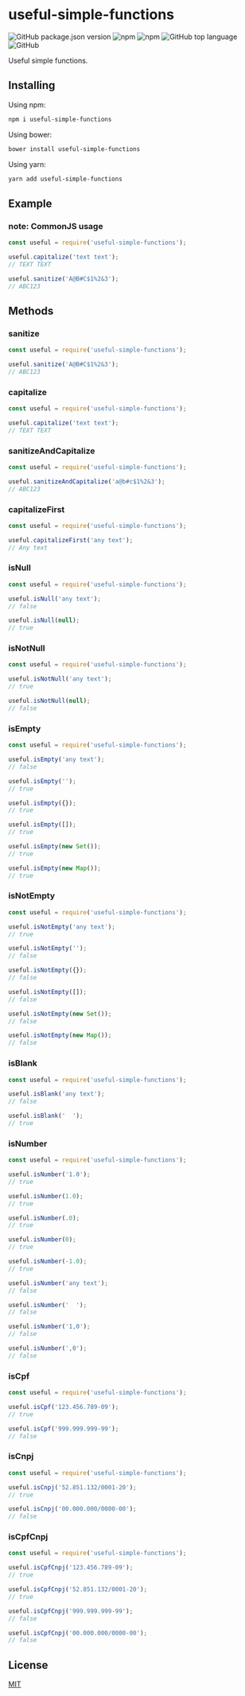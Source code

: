 # useful-simple-functions

![GitHub package.json version](https://img.shields.io/github/package-json/v/abraaopinto/useful-simple-functions?style=plastic)
![npm](https://img.shields.io/npm/v/useful-simple-functions?style=plastic)
![npm](https://img.shields.io/npm/dw/useful-simple-functions?style=plastic)
![GitHub top language](https://img.shields.io/github/languages/top/abraaopinto/useful-simple-functions?style=plastic)
![GitHub](https://img.shields.io/github/license/abraaopinto/useful-simple-functions?style=plastic)

Useful simple functions.

## Installing

Using npm:
```bash
npm i useful-simple-functions
```
Using bower:
```bash
bower install useful-simple-functions
```
Using yarn:

```bash
yarn add useful-simple-functions
```

## Example

### note: CommonJS usage

```js
const useful = require('useful-simple-functions');

useful.capitalize('text text');
// TEXT TEXT

useful.sanitize('A@B#C$1%2&3');
// ABC123
```

## Methods

### sanitize

```js
const useful = require('useful-simple-functions');

useful.sanitize('A@B#C$1%2&3');
// ABC123
```

### capitalize

```js
const useful = require('useful-simple-functions');

useful.capitalize('text text');
// TEXT TEXT
```

### sanitizeAndCapitalize

```js
const useful = require('useful-simple-functions');

useful.sanitizeAndCapitalize('a@b#c$1%2&3');
// ABC123
```

### capitalizeFirst

```js
const useful = require('useful-simple-functions');

useful.capitalizeFirst('any text');
// Any text
```

### isNull

```js
const useful = require('useful-simple-functions');

useful.isNull('any text');
// false

useful.isNull(null);
// true
```

### isNotNull

```js
const useful = require('useful-simple-functions');

useful.isNotNull('any text');
// true

useful.isNotNull(null);
// false
```

### isEmpty

```js
const useful = require('useful-simple-functions');

useful.isEmpty('any text');
// false

useful.isEmpty('');
// true

useful.isEmpty({});
// true

useful.isEmpty([]);
// true

useful.isEmpty(new Set());
// true

useful.isEmpty(new Map());
// true
```

### isNotEmpty

```js
const useful = require('useful-simple-functions');

useful.isNotEmpty('any text');
// true

useful.isNotEmpty('');
// false

useful.isNotEmpty({});
// false

useful.isNotEmpty([]);
// false

useful.isNotEmpty(new Set());
// false

useful.isNotEmpty(new Map());
// false
```

### isBlank

```js
const useful = require('useful-simple-functions');

useful.isBlank('any text');
// false

useful.isBlank('  ');
// true
```

### isNumber

```js
const useful = require('useful-simple-functions');

useful.isNumber('1.0');
// true

useful.isNumber(1.0);
// true

useful.isNumber(.0);
// true

useful.isNumber(0);
// true

useful.isNumber(-1.0);
// true

useful.isNumber('any text');
// false

useful.isNumber('  ');
// false

useful.isNumber('1,0');
// false

useful.isNumber(',0');
// false
```

### isCpf

```js
const useful = require('useful-simple-functions');

useful.isCpf('123.456.789-09');
// true

useful.isCpf('999.999.999-99');
// false

```

### isCnpj

```js
const useful = require('useful-simple-functions');

useful.isCnpj('52.851.132/0001-20');
// true

useful.isCnpj('00.000.000/0000-00');
// false

```

### isCpfCnpj

```js
const useful = require('useful-simple-functions');

useful.isCpfCnpj('123.456.789-09');
// true

useful.isCpfCnpj('52.851.132/0001-20');
// true

useful.isCpfCnpj('999.999.999-99');
// false

useful.isCpfCnpj('00.000.000/0000-00');
// false

```

## License

[MIT](LICENSE)